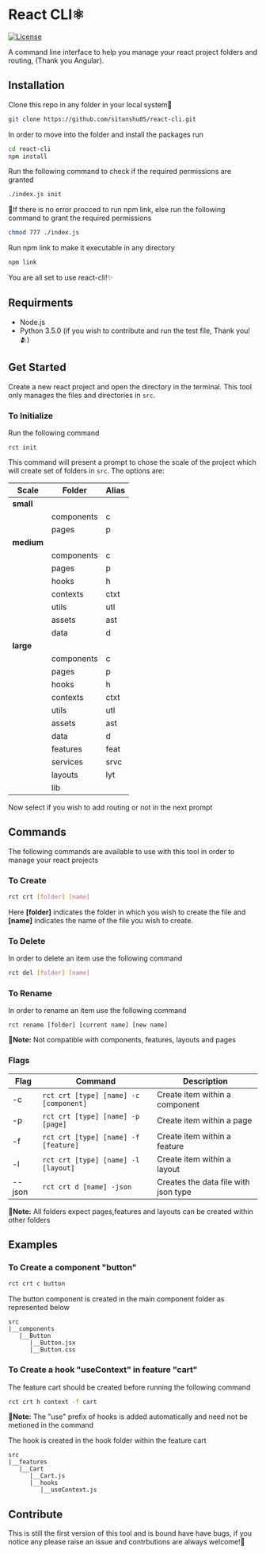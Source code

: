 
# React CLI⚛️

[![License](https://shields.io/badge/license-MIT-orange?style=for-the-badge&logo=appveyor)](https://github.com/sitanshu05/react-cli/blob/main/LICENSE.md)

A command line interface to help you manage your react project folders and routing, (Thank you Angular). 




## Installation

Clone this repo in any folder in your local system💾

```bash
git clone https://github.com/sitanshu05/react-cli.git
```
In order to move into the folder and install the packages run

```bash
cd react-cli
npm install
```

Run the following command to check if the required permissions are granted
```bash
./index.js init
```

🚨If there is no error procced to run npm link, else run the following command to grant the required permissions
```bash
chmod 777 ./index.js
```
Run npm link to make it executable in any directory

```bash
npm link
```
You are all set to use react-cli!✨



    
## Requirments
- Node.js
- Python 3.5.0 (if you wish to contribute and run the test file, Thank you!🫂)
## Get Started

Create a new react project and open the directory in the terminal. This tool only manages the files and directories in ```src```.

### To Initialize

Run the following command
```
rct init 
```
This command will present a prompt to chose the scale of the project which will create set of folders in ```src```. The options are:

| Scale | Folder         | Alias |
|-------|----------------|-------|
| **small** | | |
|| components     | c     |
|       | pages          | p     |
| **medium**| | |
|  |components     | c     |
|       | pages          | p     |
|       | hooks          | h     |
|       | contexts       | ctxt  |
|       | utils          | utl   |
|       | assets         | ast   |
| | data | d|
| **large** |  | |
| | components     | c     |
|       | pages          | p     |
|       | hooks          | h     |
|       | contexts       | ctxt  |
|       | utils          | utl   |
|       | assets         | ast   |
| | data | d |
|       | features       | feat  |
|       | services       | srvc  |
|       | layouts        | lyt   |
|       | lib            |       |

Now select if you wish to add routing or not in the next prompt 

## Commands
The following commands are available to use with this tool in order to manage your react projects

### To Create
```bash
rct crt [folder] [name]
```
Here **[folder]** indicates the folder in which you wish to create the file and **[name]** indicates the name of the file you wish to create.


### To Delete
In order to delete an item use the following command

```bash
rct del [folder] [name]
```

### To Rename

In order to rename an item use the following command
```
rct rename [folder] [current name] [new name]
```
🔔**Note:** Not compatible with components, features, layouts and pages

### Flags 

| Flag | Command | Description | 
|----|-----------|---------------------|
| -c | ```rct crt [type] [name] -c [component]``` | Create item within a component|
| -p | ```rct crt [type] [name] -p [page]``` | Create item within a page|
| -f | ```rct crt [type] [name] -f [feature]``` | Create item within a feature|
| -l | ```rct crt [type] [name] -l [layout]``` | Create item within a layout|
| --json | ```rct crt d [name] -json``` | Creates the data file with json type |

🔔**Note:** All folders expect pages,features and layouts can be created within other folders



## Examples
### To Create a component "button"

```bash
rct crt c button
```
The button component is created in the main component folder as represented below

```
src
|__components
   |__Button
      |__Button.jsx
      |__Button.css
```

### To Create a hook "useContext" in feature "cart"

The feature cart should be created before running the following command

```bash
rct crt h context -f cart
```
🔔**Note:** The "use" prefix of hooks is added automatically and need not be metioned in the command

The hook  is created in the hook folder within the feature cart

```
src
|__features
   |__Cart
      |__Cart.js
      |__hooks
         |__useContext.js
```
## Contribute

This is still the first version of this tool and is bound have have bugs, if you notice any please raise an issue and contrbutions are always welcome!🙏

